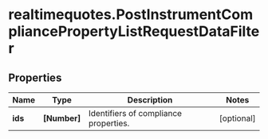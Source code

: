 # realtimequotes.PostInstrumentCompliancePropertyListRequestDataFilter

## Properties

Name | Type | Description | Notes
------------ | ------------- | ------------- | -------------
**ids** | **[Number]** | Identifiers of compliance properties. | [optional] 


